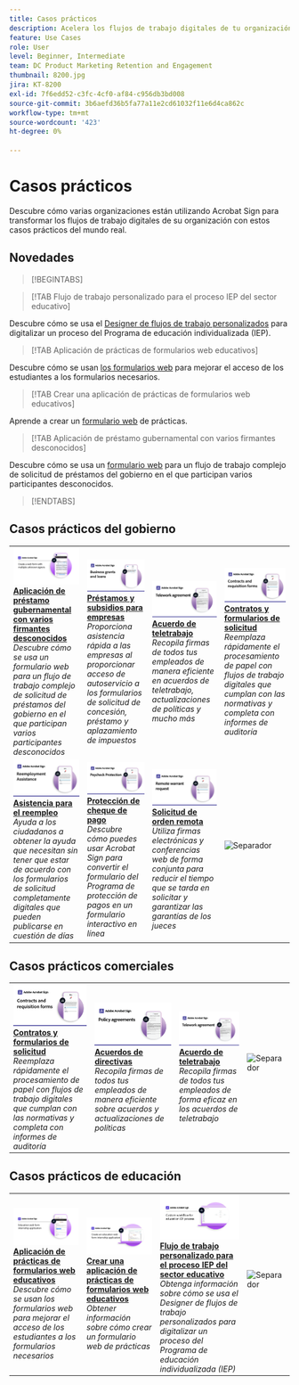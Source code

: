 ```yaml
---
title: Casos prácticos
description: Acelera los flujos de trabajo digitales de tu organización con estos ejemplos de firmas electrónicas comerciales y de la administración pública
feature: Use Cases
role: User
level: Beginner, Intermediate
team: DC Product Marketing Retention and Engagement
thumbnail: 8200.jpg
jira: KT-8200
exl-id: 7f6edd52-c3fc-4cf0-af84-c956db3bd008
source-git-commit: 3b6aefd36b5fa77a11e2cd61032f11e6d4ca862c
workflow-type: tm+mt
source-wordcount: '423'
ht-degree: 0%

---
```


# Casos prácticos

Descubre cómo varias organizaciones están utilizando Acrobat Sign para transformar los flujos de trabajo digitales de su organización con estos casos prácticos del mundo real.

## Novedades

>[!BEGINTABS]

>[!TAB Flujo de trabajo personalizado para el proceso IEP del sector educativo]

Descubre cómo se usa el [Designer de flujos de trabajo personalizados](usecase-edu-iep.md) para digitalizar un proceso del Programa de educación individualizada (IEP).

>[!TAB Aplicación de prácticas de formularios web educativos]

Descubre cómo se usan [los formularios web](usecase-edu-intern.md) para mejorar el acceso de los estudiantes a los formularios necesarios.

>[!TAB Crear una aplicación de prácticas de formularios web educativos]

Aprende a crear un [formulario web](usecase-edu-intern-create.md) de prácticas.

>[!TAB Aplicación de préstamo gubernamental con varios firmantes desconocidos]

Descubre cómo se usa un [formulario web](webform-multiple-signers.md) para un flujo de trabajo complejo de solicitud de préstamos del gobierno en el que participan varios participantes desconocidos.

>[!ENDTABS]

## Casos prácticos del gobierno

<table style="table-layout:fixed">
<tr>
  <td>
    <a href="webform-multiple-signers.md">
      <img alt="Solicitud de préstamo del gobierno con varios firmantes desconocidos" src="../assets/Web-form-unknown.png" />
    </a>
    <div>
    <a href="webform-multiple-signers.md"><strong>Aplicación de préstamo gubernamental con varios firmantes desconocidos</strong></a>
    </div>
    <em>Descubre cómo se usa un formulario web para un flujo de trabajo complejo de solicitud de préstamos del gobierno en el que participan varios participantes desconocidos</em>
    <br>
  </td> 
  <td>
    <a href="usecasegovgrants.md">
      <img alt="Subvenciones y préstamos empresariales" src="../assets/UC_Business.png" />
    </a>
    <div>
    <a href="usecasegovgrants.md"><strong>Préstamos y subsidios para empresas</strong></a>
    </div>
    <em>Proporciona asistencia rápida a las empresas al proporcionar acceso de autoservicio a los formularios de solicitud de concesión, préstamo y aplazamiento de impuestos</em>
    <br>
  </td> 
  <td>
    <a href="usecasegovtelework.md">
      <img alt="Acuerdo de teletrabajo" src="../assets/UC_MegasignR.png" />
    </a>
    <div>
    <a href="usecasegovtelework.md"><strong>Acuerdo de teletrabajo</strong></a>
    </div>
    <em>Recopila firmas de todos tus empleados de manera eficiente en acuerdos de teletrabajo, actualizaciones de políticas y mucho más</em>
    <br>
  </td>
  <td>
    <a href="usecasegovcontracts.md">
      <img alt="Contratos y formularios de solicitud" src="../assets/UC_WorkflowR.png" />
    </a>
    <div>
    <a href="usecasegovcontracts.md"><strong>Contratos y formularios de solicitud</strong></a>
    </div>
    <em>Reemplaza rápidamente el procesamiento de papel con flujos de trabajo digitales que cumplan con las normativas y completa con informes de auditoría</em>
    <br>
  </td>
</tr>
<tr>
 <td>
    <a href="usecasegovreemployment.md">
      <img alt="Asistencia para el reempleo" src="../assets/UC_WebformsR.png" />
    </a>
    <div>
    <a href="usecasegovreemployment.md"><strong>Asistencia para el reempleo</strong></a>
    </div>
    <em>Ayuda a los ciudadanos a obtener la ayuda que necesitan sin tener que estar de acuerdo con los formularios de solicitud completamente digitales que pueden publicarse en cuestión de días</em>
    <br>
  </td>
  <td>
    <a href="usecasegovpaycheck.md">
      <img alt="Protección de cheque" src="../assets/UC_PaycheckProtectionR.png" />
    </a>
    <div>
    <a href="usecasegovpaycheck.md"><strong>Protección de cheque de pago</strong></a>
    </div>
    <em>Descubre cómo puedes usar Acrobat Sign para convertir el formulario del Programa de protección de pagos en un formulario interactivo en línea</em>
    <br>
  </td>
  <td>
    <a href="usecasegovremote.md">
      <img alt="Solicitud de orden remota" src="../assets/UC_Remote_WarrantR.png" />
    </a>
    <div>
    <a href="usecasegovremote.md"><strong>Solicitud de orden remota</strong></a>
    </div>
    <em>Utiliza firmas electrónicas y conferencias web de forma conjunta para reducir el tiempo que se tarda en solicitar y garantizar las garantías de los jueces</em>
    <br>
  </td>
  <td>
    <img alt="Separador" src="../assets/Grayspacer.png" />
    <div>
    <br>
  </td>
</tr>
</table>

## Casos prácticos comerciales

<table style="table-layout:fixed">
<tr>
  <td>
    <a href="usecasecomcontracts.md">
      <img alt="Contratos y formularios de solicitud" src="../assets/UC_WorkflowR.png" />
    </a>
    <div>
    <a href="usecasecomcontracts.md"><strong>Contratos y formularios de solicitud</strong></a>
    </div>
    <em>Reemplaza rápidamente el procesamiento de papel con flujos de trabajo digitales que cumplan con las normativas y completa con informes de auditoría</em>
    <br>
  </td> 
  <td>
    <a href="usecasecompolicy.md">
      <img alt="Acuerdos de política" src="../assets/UC_Policy.png" />
    </a>
    <div>
    <a href="usecasecompolicy.md"><strong>Acuerdos de directivas</strong></a>
    </div>
    <em>Recopila firmas de todos tus empleados de manera eficiente sobre acuerdos y actualizaciones de políticas</em>
    <br>
  </td>
  <td>
    <a href="usecasecomtelework.md">
      <img alt="Acuerdo de teletrabajo" src="../assets/UC_MegasignR.png" />
    </a>
    <div>
    <a href="usecasecomtelework.md"><strong>Acuerdo de teletrabajo</strong></a>
    </div>
    <em>Recopila firmas de todos tus empleados de forma eficaz en los acuerdos de teletrabajo</em>
    <br>
  </td>
  <td>
    <img alt="Separador" src="../assets/Whitespacer.png" />
    <div>
    <br>
  </td>
</tr>
</table>

## Casos prácticos de educación

<table style="table-layout:fixed">
<tr>
  <td>
    <a href="usecase-edu-intern.md">
      <img alt="Aplicación de prácticas de formularios web educativos" src="../assets/Webform-internship.png" />
    </a>
    <div>
    <a href="usecase-edu-intern.md"><strong>Aplicación de prácticas de formularios web educativos</strong></a>
    </div>
    <em>Descubre cómo se usan los formularios web para mejorar el acceso de los estudiantes a los formularios necesarios</em>
    <br>
  </td> 
  <td>
    <a href="usecase-edu-intern-create.md">
      <img alt="Crear una aplicación de prácticas de formularios web educativos" src="../assets/Webform-internship-create.png" />
    </a>
    <div>
    <a href="usecase-edu-intern-create.md"><strong>Crear una aplicación de prácticas de formularios web educativos</strong></a>
    </div>
    <em>Obtener información sobre cómo crear un formulario web de prácticas</em>
    <br>
  </td> 
  <td>
    <a href="usecase-edu-iep.md">
      <img alt="Flujo de trabajo personalizado para el proceso IEP educativo" src="../assets/Workflow-iep.png" />
    </a>
    <div>
    <a href="usecase-edu-iep.md"><strong>Flujo de trabajo personalizado para el proceso IEP del sector educativo</strong></a>
    </div>
    <em>Obtenga información sobre cómo se usa el Designer de flujos de trabajo personalizados para digitalizar un proceso del Programa de educación individualizada (IEP)</em>
    <br>
  </td>
  <td>
    <img alt="Separador" src="../assets/Whitespacer.png" />
    <div>
    <br>
  </td>
</tr>
</table>

